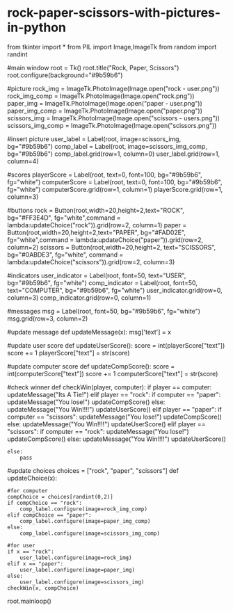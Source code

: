 # rock-paper-scissors-with-pictures-in-python
from tkinter import *
from PIL import Image,ImageTk
from random import randint

#main window
root = Tk()
root.title("Rock, Paper, Scissors")
root.configure(background="#9b59b6")

#picture
rock_img = ImageTk.PhotoImage(Image.open("rock - user.png"))
rock_img_comp = ImageTk.PhotoImage(Image.open("rock.png"))
paper_img = ImageTk.PhotoImage(Image.open("paper - user.png"))
paper_img_comp = ImageTk.PhotoImage(Image.open("paper.png"))
scissors_img = ImageTk.PhotoImage(Image.open("scissors - users.png"))
scissors_img_comp = ImageTk.PhotoImage(Image.open("scissors.png"))

#insert picture
user_label = Label(root, image=scissors_img, bg="#9b59b6")
comp_label = Label(root, image=scissors_img_comp, bg="#9b59b6")
comp_label.grid(row=1, column=0)
user_label.grid(row=1, column=4)

#scores
playerScore = Label(root, text=0, font=100, bg="#9b59b6", fg="white")
computerScore = Label(root, text=0, font=100, bg="#9b59b6", fg="white")
computerScore.grid(row=1, column=1)
playerScore.grid(row=1, column=3)

#buttons
rock = Button(root,width=20,height=2,text="ROCK", 
              bg="#FF3E4D", fg="white",command = lambda:updateChoice("rock")).grid(row=2, column=1)
paper = Button(root,width=20,height=2,text="PAPER",
               bg="#FAD02E", fg="white",command = lambda:updateChoice("paper")).grid(row=2, column=2)
scissors = Button(root,width=20,height=2, text="SCISSORS",
                  bg="#0ABDE3", fg="white", command = lambda:updateChoice("scissors")).grid(row=2, column=3)

#indicators
user_indicator = Label(root, font=50, text="USER", bg="#9b59b6", fg="white")
comp_indicator = Label(root, font=50, text="COMPUTER",
                       bg="#9b59b6", fg="white")
user_indicator.grid(row=0, column=3)
comp_indicator.grid(row=0, column=1)

#messages
msg = Label(root, font=50, bg="#9b59b6", fg="white")
msg.grid(row=3, column=2)

#update message
def updateMessage(x):
    msg['text'] = x

#update user score
def updateUserScore():
    score = int(playerScore["text"])
    score += 1
    playerScore["text"] = str(score)

#update computer score
def updateCompScore():
    score = int(computerScore["text"])
    score += 1
    computerScore["text"] = str(score)

#check winner
def checkWin(player, computer):
    if player == computer:
        updateMessage("Its A Tie!")
    elif player == "rock":
        if computer == "paper":
             updateMessage("You lose!")
             updateCompScore()
        else:
            updateMessage("You Win!!!!")
            updateUserScore()
    elif player == "paper":
        if computer == "scissors":
            updateMessage("You lose!")
            updateCompScore()
        else:
            updateMessage("You Win!!!!")
            updateUserScore()
    elif player == "scissors":
        if computer == "rock":
            updateMessage("You lose!")
            updateCompScore()
        else:
            updateMessage("You Win!!!!")
            updateUserScore()
    
    else:
        pass
       

#update choices
choices = ["rock", "paper", "scissors"]
def updateChoice(x):

    #for computer
    compChoice = choices[randint(0,2)]
    if compChoice == "rock":
        comp_label.configure(image=rock_img_comp)
    elif compChoice == "paper":
        comp_label.configure(image=paper_img_comp)
    else: 
        comp_label.configure(image=scissors_img_comp)
    
    #for user
    if x == "rock":
        user_label.configure(image=rock_img)
    elif x == "paper":
        user_label.configure(image=paper_img)
    else: 
        user_label.configure(image=scissors_img)
    checkWin(x, compChoice)

root.mainloop()





